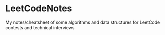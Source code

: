 # LeetCodeNotes
My notes/cheatsheet of some algorithms and data structures for LeetCode contests and technical interviews
